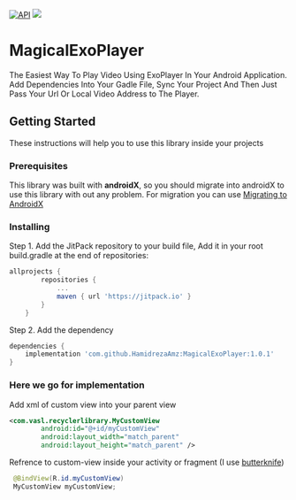 [![API](https://img.shields.io/badge/API-16%2B-brightgreen.svg?style=flat)](https://android-arsenal.com/api?level=15)
[![](https://jitpack.io/v/HamidrezaAmz/MagicalExoPlayer.svg)](https://jitpack.io/#HamidrezaAmz/MagicalExoPlayer)

# MagicalExoPlayer
The Easiest Way To Play Video Using ExoPlayer In Your Android Application. Add Dependencies Into Your Gadle File, Sync Your Project And Then Just Pass Your Url Or Local Video Address to The Player.

## Getting Started

These instructions will help you to use this library inside your projects

### Prerequisites

This library was built with **androidX**, so you should migrate into androidX to use this library with out any problem. For migration you can use [Migrating to AndroidX](https://developer.android.com/jetpack/androidx/migrate)

### Installing

Step 1. Add the JitPack repository to your build file,
Add it in your root build.gradle at the end of repositories:

```gradle
allprojects {
        repositories {
            ...
            maven { url 'https://jitpack.io' }
        }
    }
```

Step 2. Add the dependency

```gradle
dependencies {
    implementation 'com.github.HamidrezaAmz:MagicalExoPlayer:1.0.1'
}
```


### Here we go for implementation

Add xml of custom view into your parent view
```xml
<com.vasl.recyclerlibrary.MyCustomView
        android:id="@+id/myCustomView"
        android:layout_width="match_parent"
        android:layout_height="match_parent" />
```

Refrence to custom-view inside your activity or fragment (I use [butterknife](https://github.com/JakeWharton/butterknife/))
```java
 @BindView(R.id.myCustomView)
 MyCustomView myCustomView;
```
